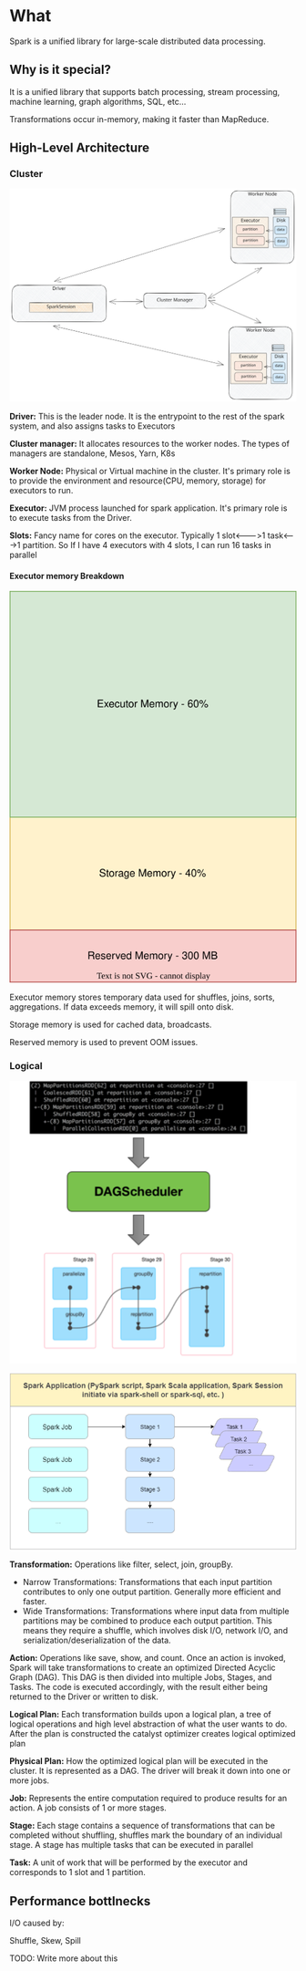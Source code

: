 # What
Spark is a unified library for large-scale distributed data processing.

## Why is it special?
It is a unified library that supports batch processing, stream processing, machine learning, graph algorithms, 
SQL, etc...

Transformations occur in-memory, making it faster than MapReduce.


## High-Level Architecture

### Cluster
![spark physical architecture.svg](spark%20physical%20architecture.svg)

**Driver:** This is the leader node. It is the entrypoint to the rest of the spark system, and also assigns tasks to Executors

**Cluster manager:** It allocates resources to the worker nodes. The types of managers are standalone, Mesos, Yarn, K8s

**Worker Node:** Physical or Virtual machine in the cluster. 
It's primary role is to provide the environment and resource(CPU, memory, storage) for executors to run.

**Executor:** JVM process launched for spark application. It's primary role is to execute tasks from the Driver.

**Slots:** Fancy name for cores on the executor. Typically 1 slot<--->1 task<--->1 partition. 
So If I have 4 executors with 4 slots, I can run 16 tasks in parallel

#### Executor memory Breakdown
![Executor-memory-breakdown.svg](Executor-memory-breakdown.svg)

Executor memory stores temporary data used for shuffles, joins, sorts, aggregations. If data exceeds memory, it will spill onto disk.

Storage memory is used for cached data, broadcasts.

Reserved memory is used to prevent OOM issues.

### Logical

![img.png](dag_to_job_stage_task.png)

![img_1.png](Job_Stage_Task.png)

**Transformation:** Operations like filter, select, join, groupBy.
* Narrow Transformations: Transformations that each input partition contributes to only one output partition. Generally more efficient and faster.
* Wide Transformations: Transformations where input data from multiple partitions may be combined to produce each output partition. This means they require
a shuffle, which involves disk I/O, network I/O, and serialization/deserialization of the data.

**Action:** Operations like save, show, and count. Once an action is invoked, Spark will take transformations to create an optimized 
Directed Acyclic Graph (DAG). This DAG is then divided into multiple Jobs, Stages, and Tasks. 
The code is executed accordingly, with the result either being returned to the Driver or written to disk.

**Logical Plan:** Each transformation builds upon a logical plan, a tree of logical operations and high level abstraction
of what the user wants to do. After the plan is constructed the catalyst optimizer creates logical optimized plan

**Physical Plan:** How the optimized logical plan will be executed in the cluster. It is represented as a DAG. 
The driver will break it down into one or more jobs. 

**Job:** Represents the entire computation required to produce results for an action. A job consists of 1 or more stages.

**Stage:** Each stage contains a sequence of transformations that can be completed without shuffling, shuffles mark the boundary of 
an individual stage. A stage has multiple tasks that can be executed in parallel

**Task:** A unit of work that will be performed by the executor and corresponds to 1 slot and 1 partition.


## Performance bottlnecks

I/O caused by:

Shuffle, Skew, Spill

TODO: Write more about this
